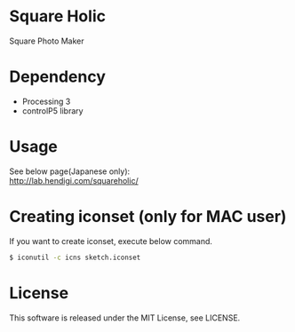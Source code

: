 # Square Holic
Square Photo Maker

# Dependency
- Processing 3
- controlP5 library

# Usage
See below page(Japanese only):  
http://lab.hendigi.com/squareholic/



# Creating iconset (only for MAC user)
If you want to create iconset, execute below command.

```sh
$ iconutil -c icns sketch.iconset
```

# License
This software is released under the MIT License, see LICENSE.
